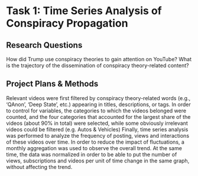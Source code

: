 # Task 1: Time Series Analysis of Conspiracy Propagation
## Research Questions
How did Trump use conspiracy theories to gain attention on YouTube? What is the trajectory of the dissemination of conspiracy theory-related content?
## Project Plans & Methods
Relevant videos were first filtered by conspiracy theory-related words (e.g., ‘QAnon’, ‘Deep State’, etc.) appearing in titles, descriptions, or tags.
In order to control for variables, the categories to which the videos belonged were counted, and the four categories that accounted for the largest share of the videos (about 90% in total) were selected, while some obviously irrelevant videos could be filtered (e.g. Autos & Vehicles)
Finally, time series analysis was performed to analyze the frequency of posting, views and interactions of these videos over time. In order to reduce the impact of fluctuations, a monthly aggregation was used to observe the overall trend. At the same time, the data was normalized in order to be able to put the number of views, subscriptions and videos per unit of time change in the same graph, without affecting the trend.
